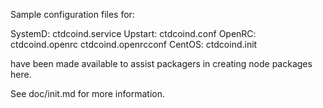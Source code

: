 Sample configuration files for:

SystemD: ctdcoind.service
Upstart: ctdcoind.conf
OpenRC:  ctdcoind.openrc
         ctdcoind.openrcconf
CentOS:  ctdcoind.init

have been made available to assist packagers in creating node packages here.

See doc/init.md for more information.
